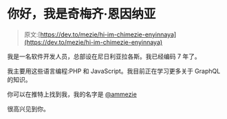 # 你好，我是奇梅齐·恩因纳亚

> 原文:[https://dev.to/mezie/hi-im-chimezie-enyinnaya](https://dev.to/mezie/hi-im-chimezie-enyinnaya)

我是一名软件开发人员，总部设在尼日利亚拉各斯。我已经编码 7 年了。

我主要用这些语言编程:PHP 和 JavaScript。我目前正在学习更多关于 GraphQL 的知识。

你可以在推特上找到我，我的名字是 [@ammezie](https://twitter.com/ammezie)

很高兴见到你。